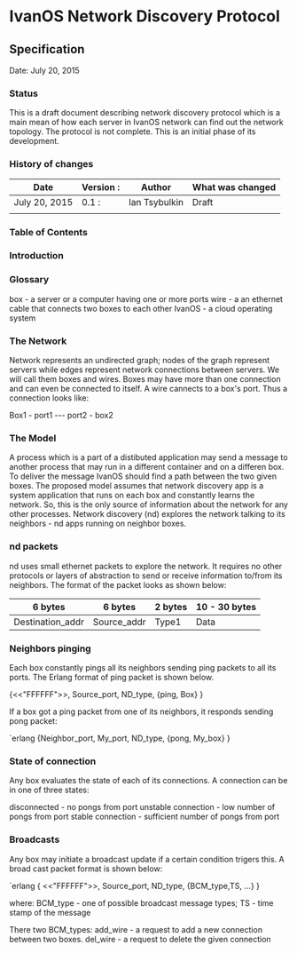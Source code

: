 # IvanOS Network Discovery Protocol
## Specification

Date: July 20, 2015

### Status
This is a draft document describing network discovery protocol which is a main 
mean of how each server in IvanOS network can find out the network topology.
The protocol is not complete. This is an initial phase of its development.


### History of changes

| Date 			| Version	:| Author		| What was changed	|
|---------------|-----------|---------------|-------------------|		
| July 20, 2015	| 0.1 	:| Ian Tsybulkin	| Draft 			|
|				|			|				|					|

### Table of Contents


### Introduction


### Glossary

box - a server or a computer having one or more ports
wire - a an ethernet cable that connects two boxes to each other
IvanOS - a cloud operating system 



### The Network

Network represents an undirected graph; nodes of the graph represent servers while edges 
represent network connections between servers. We will call them boxes and wires.
Boxes may have more than one connection and can even be connected to itself.
A wire cannects to a box's port. Thus a connection looks like:

Box1 - port1 --- port2 - box2



### The Model

A process which is a part of a distibuted application may send a message to another process
that may run in a different container  and on a differen box. To deliver the message IvanOS
should find a path between the two given boxes. The proposed model assumes that 
network discovery app is a system application that runs on each box and constantly learns the network.
So, this is the only source of information about the network for any other processes. 
Network discovery (nd) explores the network talking to its neighbors - nd apps running on
neighbor boxes.

### nd packets

nd uses small ethernet packets to explore the network. It requires no other protocols or layers
of abstraction to send or receive information to/from its neighbors. 
The format of the packet looks as shown below:

| 6 bytes			| 6 bytes			| 2 bytes	| 10 - 30 bytes	 |
|-------------------|-------------------|-----------|----------------|
| Destination_addr	| Source_addr 		| Type1		| Data 			 |


### Neighbors pinging

Each box constantly pings all its neighbors sending ping packets to all its ports.
The Erlang format of ping packet is shown below.

{<<"FFFFFF">>, Source_port, ND_type, {ping, Box} }


If a box got a ping packet from one of its neighbors, it responds sending pong packet:

`erlang
{Neighbor_port, My_port, ND_type, {pong, My_box} } 


### State of connection

Any box evaluates the state of each of its connections. A connection can be in one of three
states:

disconnected - no pongs from port
unstable connection - low number of pongs from port
stable connection - sufficient number of pongs from port


### Broadcasts

Any box may initiate a broadcast update if a certain condition trigers this.
A broad cast packet format is shown below:

`erlang 
{ <<"FFFFFF">>, Source_port, ND_type, {BCM_type,TS, ...} }

where: 
BCM_type - one of possible broadcast message types;
TS - time stamp of the message

There two BCM_types:
add_wire - a request to add a new connection between two boxes. 
del_wire - a request to delete the given connection










